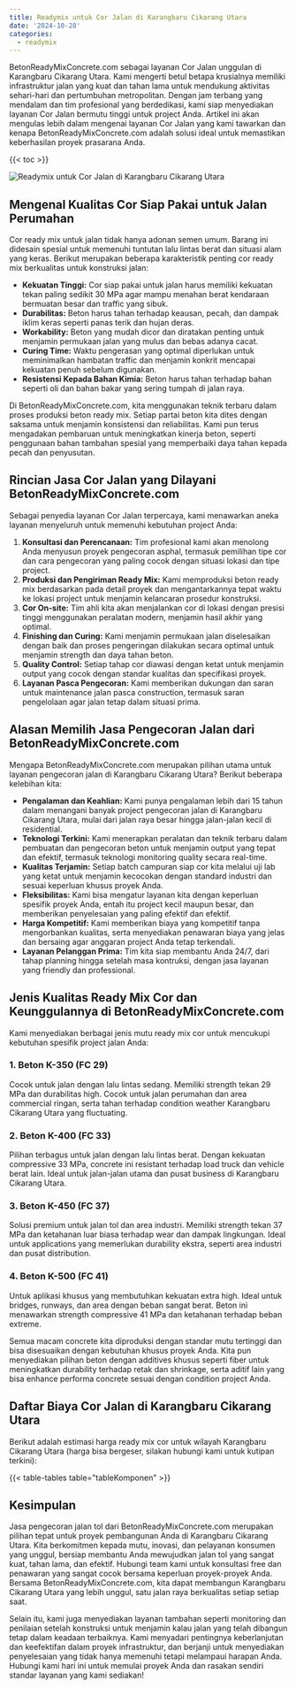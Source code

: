 ```yaml
---
title: Readymix untuk Cor Jalan di Karangbaru Cikarang Utara
date: '2024-10-28'
categories:
  - readymix
---
```


BetonReadyMixConcrete.com sebagai layanan Cor Jalan unggulan di Karangbaru Cikarang Utara. Kami mengerti betul betapa krusialnya memiliki infrastruktur jalan yang kuat dan tahan lama untuk mendukung aktivitas sehari-hari dan pertumbuhan metropolitan. Dengan jam terbang yang mendalam dan tim profesional yang berdedikasi, kami siap menyediakan layanan Cor Jalan bermutu tinggi untuk project Anda. Artikel ini akan mengulas lebih dalam mengenai layanan Cor Jalan yang kami tawarkan dan kenapa BetonReadyMixConcrete.com adalah solusi ideal untuk memastikan keberhasilan proyek prasarana Anda.

{{< toc >}}

![Readymix untuk Cor Jalan di Karangbaru Cikarang Utara](https://betoncor8.github.io/cor/harga-beton-readymix-concrete%20(27).png)

## Mengenal Kualitas Cor Siap Pakai untuk Jalan Perumahan

Cor ready mix untuk jalan tidak hanya adonan semen umum. Barang ini didesain spesial untuk memenuhi tuntutan lalu lintas berat dan situasi alam yang keras. Berikut merupakan beberapa karakteristik penting cor ready mix berkualitas untuk konstruksi jalan:

- **Kekuatan Tinggi:** Cor siap pakai untuk jalan harus memiliki kekuatan tekan paling sedikit 30 MPa agar mampu menahan berat kendaraan bermuatan besar dan traffic yang sibuk.
- **Durabilitas:** Beton harus tahan terhadap keausan, pecah, dan dampak iklim keras seperti panas terik dan hujan deras.
- **Workability:** Beton yang mudah dicor dan diratakan penting untuk menjamin permukaan jalan yang mulus dan bebas adanya cacat.
- **Curing Time:** Waktu pengerasan yang optimal diperlukan untuk meminimalkan hambatan traffic dan menjamin konkrit mencapai kekuatan penuh sebelum digunakan.
- **Resistensi Kepada Bahan Kimia:** Beton harus tahan terhadap bahan seperti oli dan bahan bakar yang sering tumpah di jalan raya.

Di BetonReadyMixConcrete.com, kita menggunakan teknik terbaru dalam proses produksi beton ready mix. Setiap partai beton kita dites dengan saksama untuk menjamin konsistensi dan reliabilitas. Kami pun terus mengadakan pembaruan untuk meningkatkan kinerja beton, seperti penggunaan bahan tambahan spesial yang memperbaiki daya tahan kepada pecah dan penyusutan.

## Rincian Jasa Cor Jalan yang Dilayani BetonReadyMixConcrete.com

Sebagai penyedia layanan Cor Jalan terpercaya, kami menawarkan aneka layanan menyeluruh untuk memenuhi kebutuhan project Anda:

1. **Konsultasi dan Perencanaan:** Tim profesional kami akan menolong Anda menyusun proyek pengecoran asphal, termasuk pemilihan tipe cor dan cara pengecoran yang paling cocok dengan situasi lokasi dan tipe project.
2. **Produksi dan Pengiriman Ready Mix:** Kami memproduksi beton ready mix berdasarkan pada detail proyek dan mengantarkannya tepat waktu ke lokasi project untuk menjamin kelancaran prosedur konstruksi.
3. **Cor On-site:** Tim ahli kita akan menjalankan cor di lokasi dengan presisi tinggi menggunakan peralatan modern, menjamin hasil akhir yang optimal.
4. **Finishing dan Curing:** Kami menjamin permukaan jalan diselesaikan dengan baik dan proses pengeringan dilakukan secara optimal untuk menjamin strength dan daya tahan beton.
5. **Quality Control:** Setiap tahap cor diawasi dengan ketat untuk menjamin output yang cocok dengan standar kualitas dan specifikasi proyek.
6. **Layanan Pasca Pengecoran:** Kami memberikan dukungan dan saran untuk maintenance jalan pasca construction, termasuk saran pengelolaan agar jalan tetap dalam situasi prima.

## Alasan Memilih Jasa Pengecoran Jalan dari BetonReadyMixConcrete.com

Mengapa BetonReadyMixConcrete.com merupakan pilihan utama untuk layanan pengecoran jalan di Karangbaru Cikarang Utara? Berikut beberapa kelebihan kita:

- **Pengalaman dan Keahlian:** Kami punya pengalaman lebih dari 15 tahun dalam menangani banyak project pengecoran jalan di Karangbaru Cikarang Utara, mulai dari jalan raya besar hingga jalan-jalan kecil di residential.
- **Teknologi Terkini:** Kami menerapkan peralatan dan teknik terbaru dalam pembuatan dan pengecoran beton untuk menjamin output yang tepat dan efektif, termasuk teknologi monitoring quality secara real-time.
- **Kualitas Terjamin:** Setiap batch campuran siap cor kita melalui uji lab yang ketat untuk menjamin kecocokan dengan standard industri dan sesuai keperluan khusus proyek Anda.
- **Fleksibilitas:** Kami bisa mengatur layanan kita dengan keperluan spesifik proyek Anda, entah itu project kecil maupun besar, dan memberikan penyelesaian yang paling efektif dan efektif.
- **Harga Kompetitif:** Kami memberikan biaya yang kompetitif tanpa mengorbankan kualitas, serta menyediakan penawaran biaya yang jelas dan bersaing agar anggaran project Anda tetap terkendali.
- **Layanan Pelanggan Prima:** Tim kita siap membantu Anda 24/7, dari tahap planning hingga setelah masa kontruksi, dengan jasa layanan yang friendly dan professional.

## Jenis Kualitas Ready Mix Cor dan Keunggulannya di BetonReadyMixConcrete.com

Kami menyediakan berbagai jenis mutu ready mix cor untuk mencukupi kebutuhan spesifik project jalan Anda:

### 1\. Beton K-350 (FC 29)

Cocok untuk jalan dengan lalu lintas sedang. Memiliki strength tekan 29 MPa dan durabilitas high. Cocok untuk jalan perumahan dan area commercial ringan, serta tahan terhadap condition weather Karangbaru Cikarang Utara yang fluctuating.

### 2\. Beton K-400 (FC 33)

Pilihan terbagus untuk jalan dengan lalu lintas berat. Dengan kekuatan compressive 33 MPa, concrete ini resistant terhadap load truck dan vehicle berat lain. Ideal untuk jalan-jalan utama dan pusat business di Karangbaru Cikarang Utara.

### 3\. Beton K-450 (FC 37)

Solusi premium untuk jalan tol dan area industri. Memiliki strength tekan 37 MPa dan ketahanan luar biasa terhadap wear dan dampak lingkungan. Ideal untuk applications yang memerlukan durability ekstra, seperti area industri dan pusat distribution.

### 4\. Beton K-500 (FC 41)

Untuk aplikasi khusus yang membutuhkan kekuatan extra high. Ideal untuk bridges, runways, dan area dengan beban sangat berat. Beton ini menawarkan strength compressive 41 MPa dan ketahanan terhadap beban extreme.

Semua macam concrete kita diproduksi dengan standar mutu tertinggi dan bisa disesuaikan dengan kebutuhan khusus proyek Anda. Kita pun menyediakan pilihan beton dengan additives khusus seperti fiber untuk meningkatkan durability terhadap retak dan shrinkage, serta aditif lain yang bisa enhance performa concrete sesuai dengan condition project Anda.

## Daftar Biaya Cor Jalan di Karangbaru Cikarang Utara

Berikut adalah estimasi harga ready mix cor untuk wilayah Karangbaru Cikarang Utara (harga bisa bergeser, silakan hubungi kami untuk kutipan terkini):

{{< table-tables table="tableKomponen" >}}

## Kesimpulan

Jasa pengecoran jalan tol dari BetonReadyMixConcrete.com merupakan pilihan tepat untuk proyek pembangunan Anda di Karangbaru Cikarang Utara. Kita berkomitmen kepada mutu, inovasi, dan pelayanan konsumen yang unggul, bersiap membantu Anda mewujudkan jalan tol yang sangat kuat, tahan lama, dan efektif. Hubungi team kami untuk konsultasi free dan penawaran yang sangat cocok bersama keperluan proyek-proyek Anda. Bersama BetonReadyMixConcrete.com, kita dapat membangun Karangbaru Cikarang Utara yang lebih unggul, satu jalan raya berkualitas setiap setiap saat.

Selain itu, kami juga menyediakan layanan tambahan seperti monitoring dan penilaian setelah konstruksi untuk menjamin kalau jalan yang telah dibangun tetap dalam keadaan terbaiknya. Kami menyadari pentingnya keberlanjutan dan keefektifan dalam proyek infrastruktur, dan berjanji untuk menyediakan penyelesaian yang tidak hanya memenuhi tetapi melampaui harapan Anda. Hubungi kami hari ini untuk memulai proyek Anda dan rasakan sendiri standar layanan yang kami sediakan!
